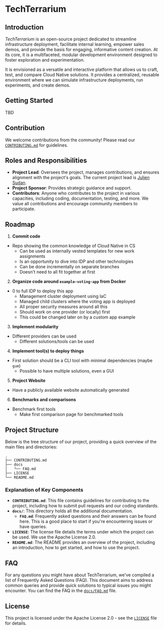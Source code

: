 # TechTerrarium

## Introduction

*TechTerrarium* is an open-source project dedicated to streamline infrastructure
deployment, facilitate internal learning, empower sales demos, and provide the
basis for engaging, informative content creation. At its core, it is a
multifaceted, modular development environment designed to foster exploration and
experimentation.

It is envisioned as a versatile and interactive platform that allows us to
craft, test, and compare Cloud Native solutions. It provides a centralized,
reusable environment where we can simulate infrastructure deployments, run
experiments, and create demos.


## Getting Started

TBD


## Contribution

We welcome contributions from the community! Please read our
[`CONTRIBUTING.md`](CONTRIBUTING.md) for guidelines.


## Roles and Responsibilities

- **Project Lead**: Oversees the project, manages contributions, and ensures
alignment with the project's goals. The current project lead is [Julien
Sudan](https://github.com/ned-si).
- **Project Sponsor**: Provides strategic guidance and support.
- **Contributors**: Anyone who contributes to the project in various capacities,
including coding, documentation, testing, and more. We value all contributions
and encourage community members to participate.


## Roadmap

1. **Commit code**
- Repo showing the common knowledge of Cloud Native in CS
  - Can be used as internally vested templates for new work assignments
  - Is an opportunity to dive into IDP and other technologies
  - Can be done incrementally on separate branches
  - Doesn't need to all fit together at first
2. **Organize code around `example-voting-app` from Docker**
- 0 to full IDP to deploy this app
  - Management cluster deployment using IaC
  - Managed child clusters where the voting app is deployed
  - All proper security measures around all this
  - Should work on one provider (or locally) first
  - This could be changed later on by a custom app example
3. **Implement modularity**
- Different providers can be used
  - Different solutions/tools can be used
4. **Implement tool(s) to deploy things**
- First solution should be a CLI tool with minimal dependencies (maybe `gum`)
  - Possible to have multiple solutions, even a GUI
5. **Project Website**
- Have a publicly available website automatically generated
6. **Benchmarks and comparisons**
- Benchmark first tools
  - Make first comparison page for benchmarked tools


## Project Structure

Below is the tree structure of our project, providing a quick overview of the
main files and directories:

```
.
├── CONTRIBUTING.md
├── docs
│   └── FAQ.md
├── LICENSE
└── README.md
```


### Explanation of Key Components

- **`CONTRIBUTING.md`**: This file contains guidelines for contributing to the
project, including how to submit pull requests and our coding standards.
- **`docs/`**: This directory holds all the additional documentation.
    - **`FAQ.md`**: Frequently asked questions and their answers can be found
    here. This is a good place to start if you're encountering issues or have
    queries.
- **`LICENSE`**: The license file details the terms under which the project can be
used. We use the Apache License 2.0.
- **`README.md`**: The README provides an overview of the project, including an
introduction, how to get started, and how to use the project.


## FAQ

For any questions you might have about TechTerrarium, we've compiled a list of
Frequently Asked Questions (FAQ). This document aims to address common queries
and provide quick solutions to typical issues you might encounter. You can find
the FAQ in the [`docs/FAQ.md`](docs/FAQ.md) file.


## License

This project is licensed under the Apache License 2.0 - see the
[`LICENSE`](LICENSE) file for details.
